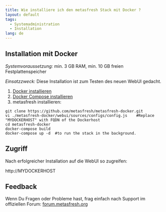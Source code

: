 ```yaml
---
title: Wie installiere ich den metasfresh Stack mit Docker ?
layout: default
tags:
  - Systemadministration
  - Installation
lang: de
---
```


## Installation mit Docker

*Systemvoraussetzung:* min. 3 GB RAM, min. 10 GB freien Festplattenspeicher


*Einsatzzweck:* Diese Installation ist zum Testen des neuen WebUI gedacht.

1. [Docker installieren](https://docs.docker.com/engine/installation/linux/ubuntu/)
1. [Docker Compose installieren](https://docs.docker.com/compose/install/)
1. metasfresh installieren:

```
git clone https://github.com/metasfresh/metasfresh-docker.git
vi ./metasfresh-docker/webui/sources/configs/config.js    #Replace "MYDOCKERHOST" with FQDN of the Dockerhost
cd metasfresh-docker
docker-compose build
docker-compose up -d  #to run the stack in the background.
```

## Zugriff

Nach erfolgreicher Installation auf die WebUI so zugreifen:

http://MYDOCKERHOST


## Feedback

Wenn Du Fragen oder Probleme hast, frag einfach nach Support im offiziellen Forum: [forum.metasfresh.org](http://forum.metasfresh.org)



